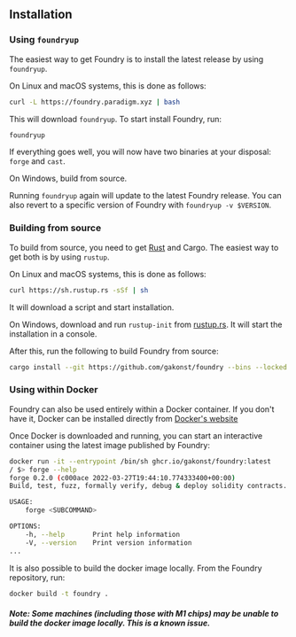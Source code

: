 ## Installation

### Using `foundryup`

The easiest way to get Foundry is to install the latest release by using `foundryup`.

On Linux and macOS systems, this is done as follows:

```sh
curl -L https://foundry.paradigm.xyz | bash
```

This will download `foundryup`. To start install Foundry, run:

```sh
foundryup
```

If everything goes well, you will now have two binaries at your disposal: `forge` and `cast`.

On Windows, build from source.

Running `foundryup` again will update to the latest Foundry release. You can also revert to a specific version of Foundry with `foundryup -v $VERSION`.

### Building from source

To build from source, you need to get [Rust](https://rust-lang.org) and Cargo. The easiest way to get both is by using `rustup`.

On Linux and macOS systems, this is done as follows:

```sh
curl https://sh.rustup.rs -sSf | sh
```

It will download a script and start installation.

On Windows, download and run `rustup-init` from [rustup.rs](https://rustup.rs). It will start the installation in a console.

After this, run the following to build Foundry from source:

```sh
cargo install --git https://github.com/gakonst/foundry --bins --locked
```

### Using within Docker

Foundry can also be used entirely within a Docker container. If you don't have it, Docker can be installed directly from [Docker's website](https://docs.docker.com/get-docker/)

Once Docker is downloaded and running, you can start an interactive container using the latest image published by Foundry:
```sh
docker run -it --entrypoint /bin/sh ghcr.io/gakonst/foundry:latest
/ $> forge --help
forge 0.2.0 (c000ace 2022-03-27T19:44:10.774333400+00:00)
Build, test, fuzz, formally verify, debug & deploy solidity contracts.

USAGE:
    forge <SUBCOMMAND>

OPTIONS:
    -h, --help       Print help information
    -V, --version    Print version information
...
```
It is also possible to build the docker image locally. From the Foundry repository, run:
```sh
docker build -t foundry .
```
##### Note: Some machines (including those with M1 chips) may be unable to build the docker image locally. This is a known issue.